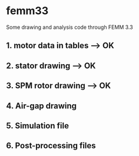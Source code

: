 # femm33
Some drawing and analysis code through FEMM 3.3

## 1. motor data in tables --> OK

## 2. stator drawing --> OK

## 3. SPM rotor drawing --> OK

## 4. Air-gap drawing

## 5. Simulation file

## 6. Post-processing files